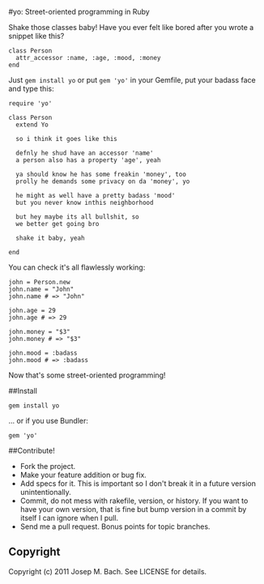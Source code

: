 #yo: Street-oriented programming in Ruby

Shake those classes baby! Have you ever felt like bored after you wrote a
snippet like this?

    class Person
      attr_accessor :name, :age, :mood, :money
    end

Just `gem install yo` or put `gem 'yo'` in your Gemfile, put your badass face
and type this:

    require 'yo'

    class Person
      extend Yo

      so i think it goes like this

      defnly he shud have an accessor 'name'
      a person also has a property 'age', yeah

      ya should know he has some freakin 'money', too
      prolly he demands some privacy on da 'money', yo

      he might as well have a pretty badass 'mood'
      but you never know inthis neighborhood

      but hey maybe its all bullshit, so
      we better get going bro

      shake it baby, yeah

    end

You can check it's all flawlessly working:

    john = Person.new
    john.name = "John"
    john.name # => "John"

    john.age = 29
    john.age # => 29

    john.money = "$3"
    john.money # => "$3"

    john.mood = :badass
    john.mood # => :badass

Now that's some street-oriented programming!

##Install

    gem install yo

... or if you use Bundler:

    gem 'yo'

##Contribute!

* Fork the project.
* Make your feature addition or bug fix.
* Add specs for it. This is important so I don't break it in a future
  version unintentionally.
* Commit, do not mess with rakefile, version, or history.
  If you want to have your own version, that is fine but bump version
  in a commit by itself I can ignore when I pull.
* Send me a pull request. Bonus points for topic branches.

## Copyright

Copyright (c) 2011 Josep M. Bach. See LICENSE for details.
